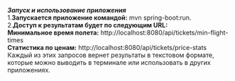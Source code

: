 ***Запуск и использование приложения*** <br>
1.**Запускается приложение командой:** mvn spring-boot:run.<br>
2.**Доступ к результатам будет по следующим URL:**<br>
**Минимальное время полета:** http://localhost:8080/api/tickets/min-flight-times <br>
**Статистика по ценам:** http://localhost:8080/api/tickets/price-stats<br>
Каждый из этих запросов вернет результаты в текстовом формате, которые можно выводить в терминале или использовать в других приложениях.